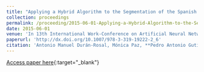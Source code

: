 ```yaml
---
title: "Applying a Hybrid Algorithm to the Segmentation of the Spanish Stock Market Index Time Series"
collection: proceedings
permalink: /proceeding/2015-06-01-Applying-a-Hybrid-Algorithm-to-the-Segmentation-of-the-Spanish-Stock-Market-Index-Time-Series
date: 2015-06-01
venue: 'In 13th International Work-Conference on Artificial Neural Networks (IWANN 2015)'
paperurl: 'http://dx.doi.org/10.1007/978-3-319-19222-2_6'
citation: 'Antonio Manuel Durán-Rosal, Mónica Paz, **Pedro Antonio Gutiérrez, **César Hervás-Martínez, &quot;Applying a Hybrid Algorithm to the Segmentation of the Spanish Stock Market Index Time Series.&quot; In 13th International Work-Conference on Artificial Neural Networks (IWANN 2015), Lecture Notes in Computer Science, Vol. 9095, 2015, Palma de Mallorca (Spain), pp.69--79.'
---
```

[Access paper here](http://dx.doi.org/10.1007/978-3-319-19222-2_6){:target="_blank"}
